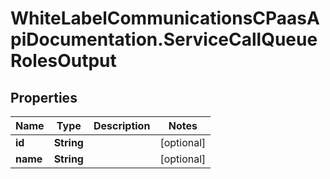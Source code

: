 # WhiteLabelCommunicationsCPaasApiDocumentation.ServiceCallQueueRolesOutput

## Properties

Name | Type | Description | Notes
------------ | ------------- | ------------- | -------------
**id** | **String** |  | [optional] 
**name** | **String** |  | [optional] 


